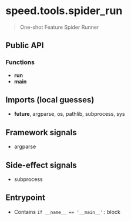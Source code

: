 # speed.tools.spider_run

> One-shot Feature Spider Runner

## Public API


### Functions
- **run**
- **main**

## Imports (local guesses)
- __future__, argparse, os, pathlib, subprocess, sys

## Framework signals
- argparse

## Side-effect signals
- subprocess

## Entrypoint
- Contains `if __name__ == '__main__':` block